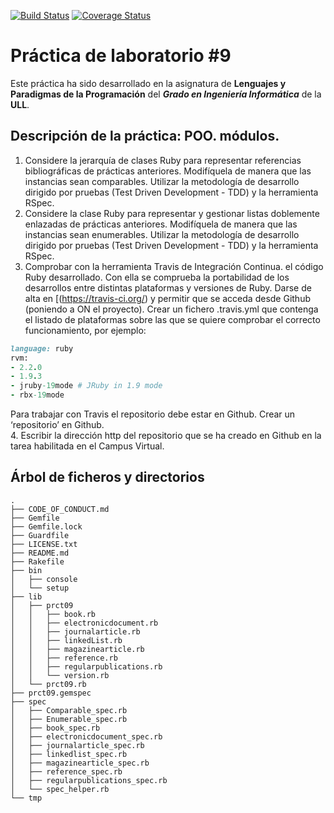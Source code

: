 [![Build Status](https://travis-ci.org/gcpmendez/prct09.svg?branch=master)](https://travis-ci.org/gcpmendez/prct09)
[![Coverage Status](https://coveralls.io/repos/gcpmendez/prct10/badge.svg?branch=master&service=github)](https://coveralls.io/github/gcpmendez/prct10?branch=master)

# Práctica de laboratorio \#9
      
Este práctica ha sido desarrollado en la asignatura de **Lenguajes y Paradigmas de la Programación** del **_Grado en Ingeniería Informática_** de la **ULL**.

## Descripción de la práctica: POO. módulos.
1. Considere la jerarquía de clases Ruby para representar referencias bibliográficas de prácticas
anteriores.
Modifíquela de manera que las instancias sean comparables.
Utilizar la metodología de desarrollo dirigido por pruebas (Test Driven Development - TDD) y
la herramienta RSpec.
2. Considere la clase Ruby para representar y gestionar listas doblemente enlazadas de prácticas
anteriores.
Modifíquela de manera que las instancias sean enumerables.
Utilizar la metodología de desarrollo dirigido por pruebas (Test Driven Development - TDD) y
la herramienta RSpec.
3. Comprobar con la herramienta Travis de Integración Continua. el código Ruby desarrollado.
Con ella se comprueba la portabilidad de los desarrollos entre distintas plataformas y versiones
de Ruby.
Darse de alta en [(https://travis-ci.org/) y permitir que se acceda desde Github (poniendo
a ON el proyecto).
Crear un fichero .travis.yml que contenga el listado de plataformas sobre las que se quiere
comprobar el correcto funcionamiento, por ejemplo:

```ruby
language: ruby
rvm:
- 2.2.0
- 1.9.3
- jruby-19mode # JRuby in 1.9 mode
- rbx-19mode
```
Para trabajar con Travis el repositorio debe estar en Github. Crear un ‘repositorio’ en Github.  
4. Escribir la dirección http del repositorio que se ha creado en Github en la tarea habilitada en
el Campus Virtual.

## Árbol de ficheros y directorios
```
.
├── CODE_OF_CONDUCT.md
├── Gemfile
├── Gemfile.lock
├── Guardfile
├── LICENSE.txt
├── README.md
├── Rakefile
├── bin
│   ├── console
│   └── setup
├── lib
│   ├── prct09
│   │   ├── book.rb
│   │   ├── electronicdocument.rb
│   │   ├── journalarticle.rb
│   │   ├── linkedList.rb
│   │   ├── magazinearticle.rb
│   │   ├── reference.rb
│   │   ├── regularpublications.rb
│   │   └── version.rb
│   └── prct09.rb
├── prct09.gemspec
├── spec
│   ├── Comparable_spec.rb
│   ├── Enumerable_spec.rb
│   ├── book_spec.rb
│   ├── electronicdocument_spec.rb
│   ├── journalarticle_spec.rb
│   ├── linkedlist_spec.rb
│   ├── magazinearticle_spec.rb
│   ├── reference_spec.rb
│   ├── regularpublications_spec.rb
│   └── spec_helper.rb
└── tmp
```